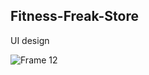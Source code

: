 ## Fitness-Freak-Store
UI design

![Frame 12](https://user-images.githubusercontent.com/74767290/148699385-6459cb82-78a0-470b-9ec2-3933b371021f.png)
